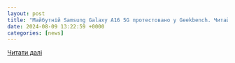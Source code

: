 ```yaml
---
layout: post
title: "Майбутній Samsung Galaxy A16 5G протестовано у Geekbench. Читайте на UKR.NET"
date: 2024-08-09 13:22:59 +0000
categories: [news]
---
```


[Читати далі](https://www.ukr.net/news/details/technologies/106125179.html)
